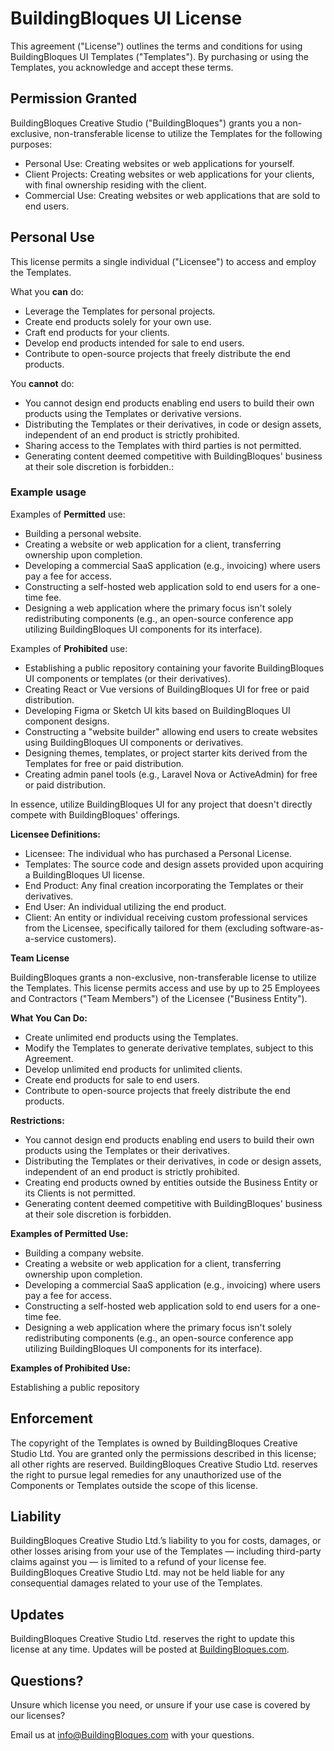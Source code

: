 # BuildingBloques UI License

This agreement ("License") outlines the terms and conditions for using BuildingBloques UI Templates ("Templates"). By purchasing or using the Templates, you acknowledge and accept these terms.

## Permission Granted

BuildingBloques Creative Studio ("BuildingBloques") grants you a non-exclusive, non-transferable license to utilize the Templates for the following purposes:

- Personal Use: Creating websites or web applications for yourself.
- Client Projects: Creating websites or web applications for your clients, with final ownership residing with the client.
- Commercial Use: Creating websites or web applications that are sold to end users.
## Personal Use

This license permits a single individual ("Licensee") to access and employ the Templates.

What you **can** do:

- Leverage the Templates for personal projects.
- Create end products solely for your own use.
- Craft end products for your clients.
- Develop end products intended for sale to end users.
- Contribute to open-source projects that freely distribute the end products.

You **cannot** do:

- You cannot design end products enabling end users to build their own products using the Templates or derivative versions.
- Distributing the Templates or their derivatives, in code or design assets, independent of an end product is strictly prohibited.
- Sharing access to the Templates with third parties is not permitted.
- Generating content deemed competitive with BuildingBloques' business at their sole discretion is forbidden.:

### Example usage

Examples of **Permitted** use:

- Building a personal website.
- Creating a website or web application for a client, transferring ownership upon completion.
- Developing a commercial SaaS application (e.g., invoicing) where users pay a fee for access.
- Constructing a self-hosted web application sold to end users for a one-time fee.
- Designing a web application where the primary focus isn't solely redistributing components (e.g., an open-source conference app utilizing BuildingBloques UI components for its interface).

Examples of **Prohibited** use:

- Establishing a public repository containing your favorite BuildingBloques UI components or templates (or their derivatives).
- Creating React or Vue versions of BuildingBloques UI for free or paid distribution.
- Developing Figma or Sketch UI kits based on BuildingBloques UI component designs.
- Constructing a "website builder" allowing end users to create websites using BuildingBloques UI components or derivatives.
- Designing themes, templates, or project starter kits derived from the Templates for free or paid distribution.
- Creating admin panel tools (e.g., Laravel Nova or ActiveAdmin) for free or paid distribution.

In essence, utilize BuildingBloques UI for any project that doesn't directly compete with BuildingBloques' offerings.

**Licensee Definitions:**

- Licensee: The individual who has purchased a Personal License.
- Templates: The source code and design assets provided upon acquiring a BuildingBloques UI license.
- End Product: Any final creation incorporating the Templates or their derivatives.
- End User: An individual utilizing the end product.
- Client: An entity or individual receiving custom professional services from the Licensee, specifically tailored for them (excluding software-as-a-service customers).

**Team License**

BuildingBloques grants a non-exclusive, non-transferable license to utilize the Templates. This license permits access and use by up to 25 Employees and Contractors ("Team Members") of the Licensee ("Business Entity").

**What You Can Do:**

- Create unlimited end products using the Templates.
- Modify the Templates to generate derivative templates, subject to this Agreement.
- Develop unlimited end products for unlimited clients.
- Create end products for sale to end users.
- Contribute to open-source projects that freely distribute the end products.

**Restrictions:**

- You cannot design end products enabling end users to build their own products using the Templates or their derivatives.
- Distributing the Templates or their derivatives, in code or design assets, independent of an end product is strictly prohibited.
- Creating end products owned by entities outside the Business Entity or its Clients is not permitted.
- Generating content deemed competitive with BuildingBloques' business at their sole discretion is forbidden.

**Examples of Permitted Use:**

- Building a company website.
- Creating a website or web application for a client, transferring ownership upon completion.
- Developing a commercial SaaS application (e.g., invoicing) where users pay a fee for access.
- Constructing a self-hosted web application sold to end users for a one-time fee.
- Designing a web application where the primary focus isn't solely redistributing components (e.g., an open-source conference app utilizing BuildingBloques UI components for its interface).

**Examples of Prohibited Use:**

Establishing a public repository


## Enforcement

The copyright of the Templates is owned by BuildingBloques Creative Studio Ltd. You are granted only the permissions described in this license; all other rights are reserved. BuildingBloques Creative Studio Ltd. reserves the right to pursue legal remedies for any unauthorized use of the Components or Templates outside the scope of this license.

## Liability

BuildingBloques Creative Studio Ltd.’s liability to you for costs, damages, or other losses arising from your use of the Templates — including third-party claims against you — is limited to a refund of your license fee. BuildingBloques Creative Studio Ltd. may not be held liable for any consequential damages related to your use of the Templates.

## Updates

BuildingBloques Creative Studio Ltd. reserves the right to update this license at any time. Updates will be posted at [BuildingBloques.com](https://BuildingBloques.com).

## Questions?

Unsure which license you need, or unsure if your use case is covered by our licenses?

Email us at [info@BuildingBloques.com](mailto:info@BuildingBloques.com) with your questions.

